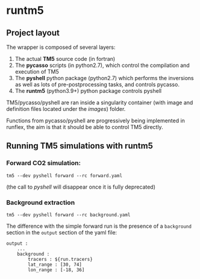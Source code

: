 # runtm5

## Project layout

The wrapper is composed of several layers: 
1. The actual **TM5** source code (in fortran)
2. The **pycasso** scripts (in python2.7), which control the compilation and execution of TM5
3. The **pyshell** python package (python2.7) which performs the inversions as well as lots of pre-postprocessing tasks, and controls pycasso.
4. The **runtm5** (python3.9+) python package controls pyshell

TM5/pycasso/pyshell are ran inside a singularity container (with image and definition files located under the *images*) folder.

Functions from pycasso/pyshell are progressively being implemented in runflex, the aim is that it should be able to control TM5 directly.

## Running TM5 simulations with runtm5

### Forward CO2 simulation:
```
tm5 --dev pyshell forward --rc forward.yaml
```
(the call to *pyshell* will disappear once it is fully deprecated)

### Background extraction

```
tm5 --dev pyshell forward --rc background.yaml
```

The difference with the simple forward run is the presence of a `background` section in the `output` section of the yaml file:
```
output :
    ...
    background :
        tracers : ${run.tracers}
        lat_range : [30, 74]
        lon_range : [-18, 36]
```